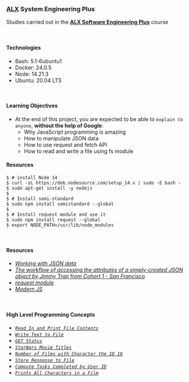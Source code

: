 ### [ALX](https://www.alxafrica.com/) System Engineering Plus

Studies carried out in the **[ALX Software Engineering Plus](https://www.alxafrica.com/software-engineering-plus/)** course

<br />

#### Technologies

* Bash:     5.1-6ubuntu1
* Docker:   24.0.5
* Node:     14.21.3
* Ubuntu:   20.04 LTS

<br />

#### Learning Objectives

* At the end of this project, you are expected to be able to `explain to anyone`, **without the help of Google**:
    * Why JavaScript programming is amazing
    * How to manipulate JSON data
    * How to use request and fetch API
    * How to read and write a file using fs module

#### Resources

```
$ # install Node 14
$ curl -sL https://deb.nodesource.com/setup_14.x | sudo -E bash -
$ sudo apt-get install -y nodejs
$
$ # Install semi-standard
$ sudo npm install semistandard --global
$
$ # Install request module and use it
$ sudo npm install request --global
$ export NODE_PATH=/usr/lib/node_modules
```

<br />

#### Resources

* _[Working with JSON data](https://developer.mozilla.org/en-US/docs/Learn/JavaScript/Objects/JSON)_
* _[The workflow of accessing the attributes of a simply-created JSON object by Jimmy Tran from Cohort 1 - San Francisco](https://medium.com/@vietkieutie/the-workflow-of-accessing-the-attributes-of-a-simply-created-json-object-82a5b33e2319)_
* _[request module](https://github.com/request/request)_
* _[Modern JS](https://github.com/mbeaudru/modern-js-cheatsheet)_

<br />

#### High Level Programming Concepts

* _[`Read In and Print File Contents`](0-readme.js)_
* _[`Write Text to File`](1-writeme.js)_
* _[`GET Status`](2-statuscode.js)_
* _[`StarWars Movie Titles`](3-starwars_title.js)_
* _[`Number of Films with Character the ID 18`](4-starwars_count.js)_
* _[`Store Response to File`](5-request_store.js)_
* _[`Compute Tasks Completed by User ID`](6-completed_tasks.js)_
* _[`Prints All Characters in a Film`](100-starwars_characters.js)_

<br />
